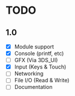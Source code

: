 # TODO
## 1.0
- [x] Module support
- [x] Console (printf, etc)
- [ ] GFX (Via 3DS_UI)
- [x] Input (Keys & Touch)
- [ ] Networking
- [ ] File I/O (Read & Write)
- [ ] Documentation
